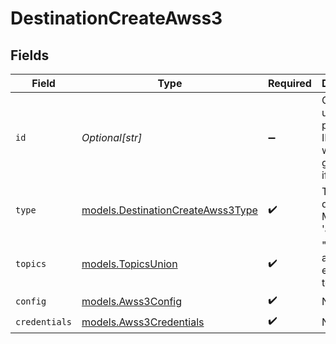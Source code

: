 # DestinationCreateAwss3


## Fields

| Field                                                                        | Type                                                                         | Required                                                                     | Description                                                                  | Example                                                                      |
| ---------------------------------------------------------------------------- | ---------------------------------------------------------------------------- | ---------------------------------------------------------------------------- | ---------------------------------------------------------------------------- | ---------------------------------------------------------------------------- |
| `id`                                                                         | *Optional[str]*                                                              | :heavy_minus_sign:                                                           | Optional user-provided ID. A UUID will be generated if empty.                | user-provided-id                                                             |
| `type`                                                                       | [models.DestinationCreateAwss3Type](../models/destinationcreateawss3type.md) | :heavy_check_mark:                                                           | Type of the destination. Must be 'aws_s3'.                                   |                                                                              |
| `topics`                                                                     | [models.TopicsUnion](../models/topicsunion.md)                               | :heavy_check_mark:                                                           | "*" or an array of enabled topics.                                           | *                                                                            |
| `config`                                                                     | [models.Awss3Config](../models/awss3config.md)                               | :heavy_check_mark:                                                           | N/A                                                                          |                                                                              |
| `credentials`                                                                | [models.Awss3Credentials](../models/awss3credentials.md)                     | :heavy_check_mark:                                                           | N/A                                                                          |                                                                              |